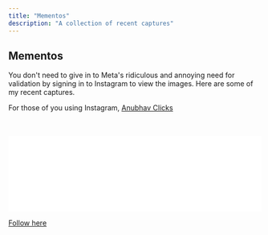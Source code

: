 ```yaml
---
title: "Mementos"
description: "A collection of recent captures"
---
```

## Mementos

You don't need to give in to Meta's ridiculous and annoying need for validation by signing in to Instagram to view the images. Here are some of my recent captures.

For those of you using Instagram, [Anubhav Clicks](https://www.instagram.com/anubhavclicks/)

<br>
<br>

<!-- LightWidget WIDGET -->
<div class="lightwidget-widget">
	<script src="https://cdn.lightwidget.com/widgets/lightwidget.js"></script><iframe src="//lightwidget.com/widgets/51c1cc0dac535176916b5e644cb4bd24.html" scrolling="no" allowtransparency="true" class="lightwidget-widget" style="width:100%;border:0;overflow:hidden;"></iframe>
</div>

[Follow here](https://www.instagram.com/anubhavclicks/)